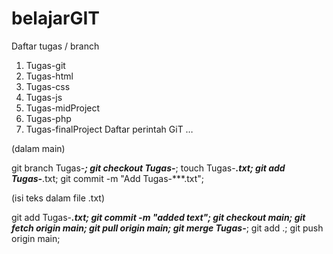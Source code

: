 # belajarGIT

Daftar tugas / branch
1. Tugas-git
2. Tugas-html
3. Tugas-css
4. Tugas-js
5. Tugas-midProject
6. Tugas-php
7. Tugas-finalProject
Daftar perintah GiT
…


(dalam main)

git branch Tugas-***;
git checkout Tugas-***;
touch Tugas-***.txt;
git add Tugas-***.txt;
git commit -m "Add Tugas-***.txt";

(isi teks dalam file .txt)

git add Tugas-***.txt;
git commit -m "added text";
git checkout main;
git fetch origin main;
git pull origin main;
git merge Tugas-***;
git add .;
git push origin main;
